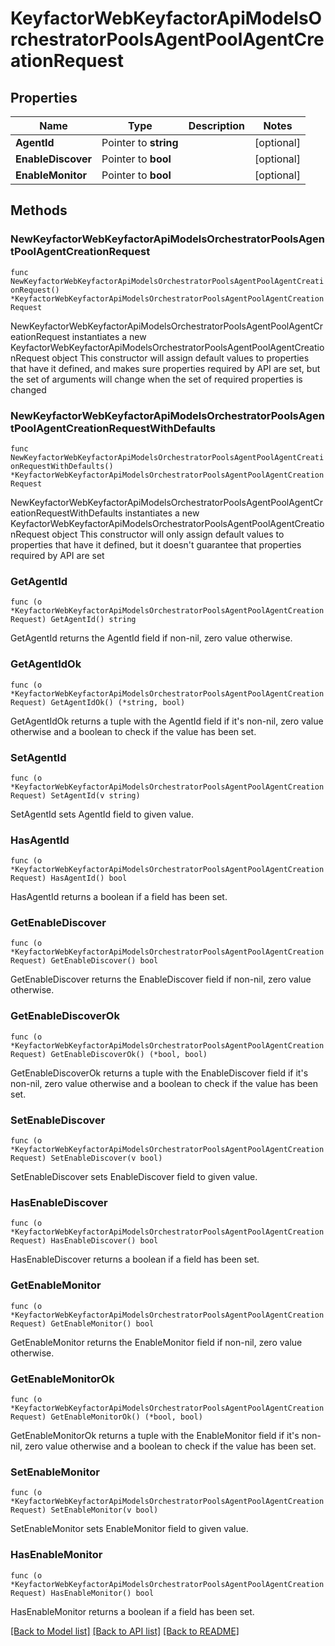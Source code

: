 # KeyfactorWebKeyfactorApiModelsOrchestratorPoolsAgentPoolAgentCreationRequest

## Properties

Name | Type | Description | Notes
------------ | ------------- | ------------- | -------------
**AgentId** | Pointer to **string** |  | [optional] 
**EnableDiscover** | Pointer to **bool** |  | [optional] 
**EnableMonitor** | Pointer to **bool** |  | [optional] 

## Methods

### NewKeyfactorWebKeyfactorApiModelsOrchestratorPoolsAgentPoolAgentCreationRequest

`func NewKeyfactorWebKeyfactorApiModelsOrchestratorPoolsAgentPoolAgentCreationRequest() *KeyfactorWebKeyfactorApiModelsOrchestratorPoolsAgentPoolAgentCreationRequest`

NewKeyfactorWebKeyfactorApiModelsOrchestratorPoolsAgentPoolAgentCreationRequest instantiates a new KeyfactorWebKeyfactorApiModelsOrchestratorPoolsAgentPoolAgentCreationRequest object
This constructor will assign default values to properties that have it defined,
and makes sure properties required by API are set, but the set of arguments
will change when the set of required properties is changed

### NewKeyfactorWebKeyfactorApiModelsOrchestratorPoolsAgentPoolAgentCreationRequestWithDefaults

`func NewKeyfactorWebKeyfactorApiModelsOrchestratorPoolsAgentPoolAgentCreationRequestWithDefaults() *KeyfactorWebKeyfactorApiModelsOrchestratorPoolsAgentPoolAgentCreationRequest`

NewKeyfactorWebKeyfactorApiModelsOrchestratorPoolsAgentPoolAgentCreationRequestWithDefaults instantiates a new KeyfactorWebKeyfactorApiModelsOrchestratorPoolsAgentPoolAgentCreationRequest object
This constructor will only assign default values to properties that have it defined,
but it doesn't guarantee that properties required by API are set

### GetAgentId

`func (o *KeyfactorWebKeyfactorApiModelsOrchestratorPoolsAgentPoolAgentCreationRequest) GetAgentId() string`

GetAgentId returns the AgentId field if non-nil, zero value otherwise.

### GetAgentIdOk

`func (o *KeyfactorWebKeyfactorApiModelsOrchestratorPoolsAgentPoolAgentCreationRequest) GetAgentIdOk() (*string, bool)`

GetAgentIdOk returns a tuple with the AgentId field if it's non-nil, zero value otherwise
and a boolean to check if the value has been set.

### SetAgentId

`func (o *KeyfactorWebKeyfactorApiModelsOrchestratorPoolsAgentPoolAgentCreationRequest) SetAgentId(v string)`

SetAgentId sets AgentId field to given value.

### HasAgentId

`func (o *KeyfactorWebKeyfactorApiModelsOrchestratorPoolsAgentPoolAgentCreationRequest) HasAgentId() bool`

HasAgentId returns a boolean if a field has been set.

### GetEnableDiscover

`func (o *KeyfactorWebKeyfactorApiModelsOrchestratorPoolsAgentPoolAgentCreationRequest) GetEnableDiscover() bool`

GetEnableDiscover returns the EnableDiscover field if non-nil, zero value otherwise.

### GetEnableDiscoverOk

`func (o *KeyfactorWebKeyfactorApiModelsOrchestratorPoolsAgentPoolAgentCreationRequest) GetEnableDiscoverOk() (*bool, bool)`

GetEnableDiscoverOk returns a tuple with the EnableDiscover field if it's non-nil, zero value otherwise
and a boolean to check if the value has been set.

### SetEnableDiscover

`func (o *KeyfactorWebKeyfactorApiModelsOrchestratorPoolsAgentPoolAgentCreationRequest) SetEnableDiscover(v bool)`

SetEnableDiscover sets EnableDiscover field to given value.

### HasEnableDiscover

`func (o *KeyfactorWebKeyfactorApiModelsOrchestratorPoolsAgentPoolAgentCreationRequest) HasEnableDiscover() bool`

HasEnableDiscover returns a boolean if a field has been set.

### GetEnableMonitor

`func (o *KeyfactorWebKeyfactorApiModelsOrchestratorPoolsAgentPoolAgentCreationRequest) GetEnableMonitor() bool`

GetEnableMonitor returns the EnableMonitor field if non-nil, zero value otherwise.

### GetEnableMonitorOk

`func (o *KeyfactorWebKeyfactorApiModelsOrchestratorPoolsAgentPoolAgentCreationRequest) GetEnableMonitorOk() (*bool, bool)`

GetEnableMonitorOk returns a tuple with the EnableMonitor field if it's non-nil, zero value otherwise
and a boolean to check if the value has been set.

### SetEnableMonitor

`func (o *KeyfactorWebKeyfactorApiModelsOrchestratorPoolsAgentPoolAgentCreationRequest) SetEnableMonitor(v bool)`

SetEnableMonitor sets EnableMonitor field to given value.

### HasEnableMonitor

`func (o *KeyfactorWebKeyfactorApiModelsOrchestratorPoolsAgentPoolAgentCreationRequest) HasEnableMonitor() bool`

HasEnableMonitor returns a boolean if a field has been set.


[[Back to Model list]](../README.md#documentation-for-models) [[Back to API list]](../README.md#documentation-for-api-endpoints) [[Back to README]](../README.md)


